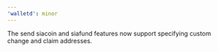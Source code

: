 ```yaml
---
'walletd': minor
---
```


The send siacoin and siafund features now support specifying custom change and claim addresses.
